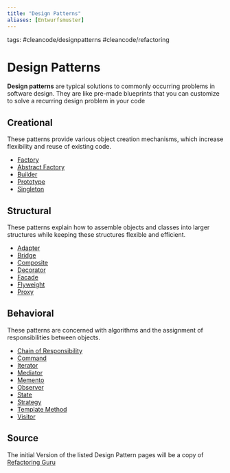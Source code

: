 ```yaml
---
title: "Design Patterns"
aliases: [Entwurfsmuster]
---
```

tags: #cleancode/designpatterns #cleancode/refactoring 

# Design Patterns
**Design patterns** are typical solutions to commonly occurring problems in software design. They are like pre-made blueprints that you can customize to solve a recurring design problem in your code
## Creational
These patterns provide various object creation mechanisms, which increase flexibility and reuse of existing code.
- [Factory](docs/main/CleanCode/Factory.md)
- [Abstract Factory](docs/main/CleanCode/Abstract%20Factory.md)
- [Builder](docs/main/CleanCode/Builder.md)
- [Prototype](docs/main/CleanCode/Prototype.md)
- [Singleton](docs/main/CleanCode/Singleton.md)
## Structural
These patterns explain how to assemble objects and classes into larger structures while keeping these structures flexible and efficient.
- [Adapter](docs/main/CleanCode/Adapter.md)
- [Bridge](docs/main/CleanCode/Bridge.md)
- [Composite](docs/main/CleanCode/Composite.md)
- [Decorator](docs/main/CleanCode/Decorator.md)
- [Facade](docs/main/CleanCode/Facade.md)
- [Flyweight](docs/main/CleanCode/Flyweight.md)
- [Proxy](docs/main/CleanCode/Proxy.md)
## Behavioral
These patterns are concerned with algorithms and the assignment of responsibilities between objects.
- [Chain of Responsibility](docs/main/CleanCode/Chain%20of%20Responsibility.md)
- [Command](docs/main/CleanCode/Command.md)
- [Iterator](docs/main/CleanCode/Iterator.md)
- [Mediator](docs/main/CleanCode/Mediator.md)
- [Memento](docs/main/CleanCode/Memento.md)
- [Observer](docs/main/CleanCode/Observer.md)
- [State](docs/main/CleanCode/State.md)
- [Strategy](docs/main/CleanCode/Strategy.md)
- [Template Method](docs/main/CleanCode/Template%20Method.md)
- [Visitor](docs/main/CleanCode/Visitor.md)

## Source
The initial Version of the listed Design Pattern pages will be a copy of [Refactoring Guru](https://refactoring.guru/design-patterns)